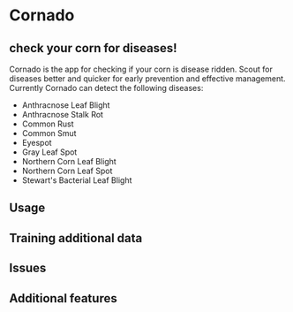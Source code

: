 # Cornado 
## check your corn for diseases!
Cornado is the app for checking if your corn is disease ridden. Scout for diseases better and quicker for early prevention and effective management. Currently Cornado can detect the following diseases: 
 
+    Anthracnose Leaf Blight
+    Anthracnose Stalk Rot
+    Common Rust
+    Common Smut
+    Eyespot
+    Gray Leaf Spot
+    Northern Corn Leaf Blight
+    Northern Corn Leaf Spot
+    Stewart's Bacterial Leaf Blight

## Usage 
## Training additional data 
## Issues
## Additional features
